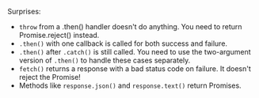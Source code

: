 Surprises:

- `throw` from a .then() handler doesn't do anything.
  You need to return Promise.reject() instead.
- `.then()` with one callback is called for both success and failure.
- `.then()` after `.catch()` is still called.
  You need to use the two-argument version of `.then()` to handle these
  cases separately.
- `fetch()` returns a response with a bad status code on failure.
  It doesn't reject the Promise!
- Methods like `response.json()` and `response.text()` return Promises.

